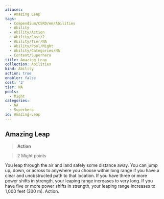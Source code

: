 ```yaml
---
aliases:
  - Amazing Leap
tags:
  - Compendium/CSRD/en/Abilities
  - Ability
  - Ability/Action
  - Ability/Cost/2
  - Ability/Tier/NA
  - Ability/Pool/Might
  - Ability/Categories/NA
  - Content/Superhero
title: Amazing Leap
collection: Abilities
kind: Ability
action: true
enabler: false
cost: '2'
tier: NA
pools:
  - Might
categories:
  - NA
  - Superhero
id: Amazing-Leap
---
```

## Amazing Leap    
>**Action**    
>2 Might points  
    
You leap through the air and land safely some distance away. You can jump up, down, or across to anywhere you choose within long range if you have a clear and unobstructed path to that location. If you have three or more power shifts in strength, your leaping range increases to very long. If you have five or more power shifts in strength, your leaping range increases to 1,000 feet (300 m). Action.
